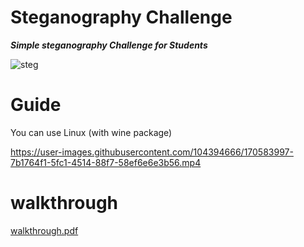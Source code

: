 # Steganography Challenge 

***Simple steganography Challenge for Students***

![steg](https://user-images.githubusercontent.com/104394666/170580419-c9cb7cf7-baaa-45fd-afb4-26ff9f98b91d.jpeg)

# Guide

You can use Linux (with wine package)

https://user-images.githubusercontent.com/104394666/170583997-7b1764f1-5fc1-4514-88f7-58ef6e6e3b56.mp4

# walkthrough

[walkthrough.pdf](https://github.com/sajithgairuka/Cyber1337s-1/files/8782290/walkthrough.pdf)
